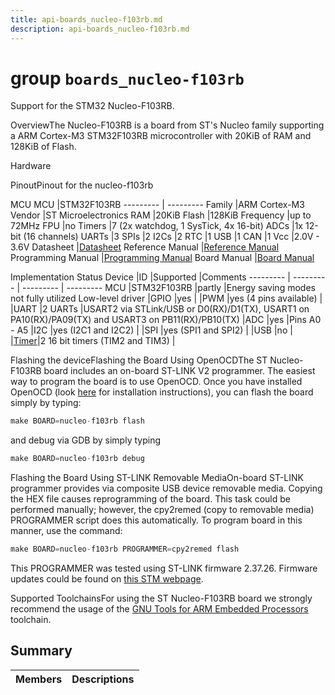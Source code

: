 ```yaml
---
title: api-boards_nucleo-f103rb.md
description: api-boards_nucleo-f103rb.md
---
```

# group `boards_nucleo-f103rb` 

Support for the STM32 Nucleo-F103RB.

OverviewThe Nucleo-F103RB is a board from ST's Nucleo family supporting a ARM Cortex-M3 STM32F103RB microcontroller with 20KiB of RAM and 128KiB of Flash.

Hardware

PinoutPinout for the nucleo-f103rb

MCU
MCU   |STM32F103RB
--------- | ---------
Family   |ARM Cortex-M3
Vendor   |ST Microelectronics
RAM   |20KiB
Flash   |128KiB
Frequency   |up to 72MHz
FPU   |no
Timers   |7 (2x watchdog, 1 SysTick, 4x 16-bit)
ADCs   |1x 12-bit (16 channels)
UARTs   |3
SPIs   |2
I2Cs   |2
RTC   |1
USB   |1
CAN   |1
Vcc   |2.0V - 3.6V
Datasheet   |[Datasheet](http://www.st.com/resource/en/datasheet/stm32f103rb.pdf)
Reference Manual   |[Reference Manual](https://www.st.com/resource/en/reference_manual/cd00171190.pdf)
Programming Manual   |[Programming Manual](https://www.st.com/resource/en/programming_manual/cd00228163.pdf)
Board Manual   |[Board Manual](http://www.st.com/resource/en/user_manual/dm00105823.pdf)

Implementation Status
Device   |ID   |Supported   |Comments
--------- | --------- | --------- | ---------
MCU   |STM32F103RB   |partly   |Energy saving modes not fully utilized
Low-level driver   |GPIO   |yes   |
|PWM   |yes (4 pins available)   |
|UART   |2 UARTs   |USART2 via STLink/USB or D0(RX)/D1(TX), USART1 on PA10(RX)/PA09(TX) and USART3 on PB11(RX)/PB10(TX)
|ADC   |yes   |Pins A0 - A5
|I2C   |yes (I2C1 and I2C2)   |
|SPI   |yes (SPI1 and SPI2)   |
|USB   |no   |
|[Timer](./doc/starlight-docs/src/content/docs/apidoc/api-pkg_paho_mqtt.md#structTimer)|2 16 bit timers (TIM2 and TIM3)   |

Flashing the deviceFlashing the Board Using OpenOCDThe ST Nucleo-F103RB board includes an on-board ST-LINK V2 programmer. The easiest way to program the board is to use OpenOCD. Once you have installed OpenOCD (look [here](https://github.com/RIOT-OS/RIOT/wiki/OpenOCD) for installation instructions), you can flash the board simply by typing:

```cpp
make BOARD=nucleo-f103rb flash
```
 and debug via GDB by simply typing 
```cpp
make BOARD=nucleo-f103rb debug
```

Flashing the Board Using ST-LINK Removable MediaOn-board ST-LINK programmer provides via composite USB device removable media. Copying the HEX file causes reprogramming of the board. This task could be performed manually; however, the cpy2remed (copy to removable media) PROGRAMMER script does this automatically. To program board in this manner, use the command: 
```cpp
make BOARD=nucleo-f103rb PROGRAMMER=cpy2remed flash
```
This PROGRAMMER was tested using ST-LINK firmware 2.37.26. Firmware updates could be found on [this STM webpage](https://www.st.com/en/development-tools/stsw-link007.html).

Supported ToolchainsFor using the ST Nucleo-F103RB board we strongly recommend the usage of the [GNU Tools for ARM Embedded Processors](https://launchpad.net/gcc-arm-embedded) toolchain.

## Summary

 Members                        | Descriptions                                
--------------------------------|---------------------------------------------

